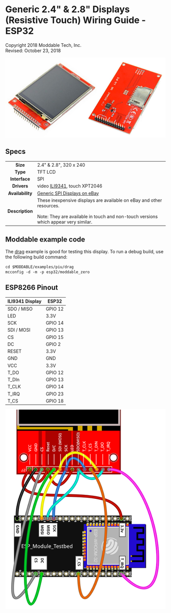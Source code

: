 # Generic 2.4" & 2.8" Displays (Resistive Touch) Wiring Guide - ESP32

Copyright 2018 Moddable Tech, Inc.  
Revised: October 23, 2018

<img src="./images/spi-touch-display.jpg" height=250>

## Specs

| | |
| :---: | :--- |
| **Size** | 2.4" & 2.8", 320 x 240
| **Type** | TFT LCD
| **Interface** | SPI
| **Drivers** | video [ILI9341](../../documentation/drivers/ili9341/ili9341.md), touch XPT2046
| **Availability** | [Generic SPI Displays on eBay](https://www.ebay.com/sch/i.html?_odkw=spi+display+2.4&_osacat=0&_from=R40&_trksid=p2045573.m570.l1313.TR0.TRC0.H0.Xspi+display+2.4+touch.TRS0&_nkw=spi+display+2.4+touch&_sacat=0)
| **Description** | These inexpensive displays are available on eBay and other resources.<BR><BR>Note: They are available in touch and non-touch versions which appear very similar.


## Moddable example code

The [drag](../../examples/piu/drag/) example is good for testing this display.  To run a debug build, use the following build command:

```
cd $MODDABLE/examples/piu/drag
mcconfig -d -m -p esp32/moddable_zero
```

## ESP8266 Pinout

| ILI9341 Display | ESP32 | 
| --- | --- |
| SDO / MISO | GPIO 12  |
| LED | 3.3V | 
| SCK | GPIO 14 |
| SDI / MOSI | GPIO 13 |
| CS | GPIO 15 |
| DC | GPIO 2 | 
| RESET | 3.3V | 
| GND | GND | 
| VCC | 3.3V | 
| T_DO | GPIO 12 | 
| T_DIn | GPIO 13 | 
| T_CLK | GPIO 14 | 
| T_IRQ | GPIO 23 | 
| T_CS | GPIO 18 | 

![ESP32 - Generic 2.4"-2.8" wiring](images/ESP32+display-wiring2.png)

